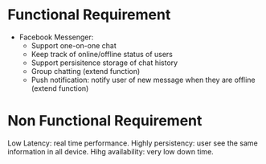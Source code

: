 # Functional Requirement

- Facebook Messenger:
  - Support one-on-one chat
  - Keep track of online/offline status of users
  - Support persisitence storage of chat history
  - Group chatting (extend function)
  - Push notification: notify user of new message when they are offline (extend function)



# Non Functional Requirement

Low Latency: real time performance.
Highly persistency: user see the same information in all device.
Hihg availability: very low down time.

